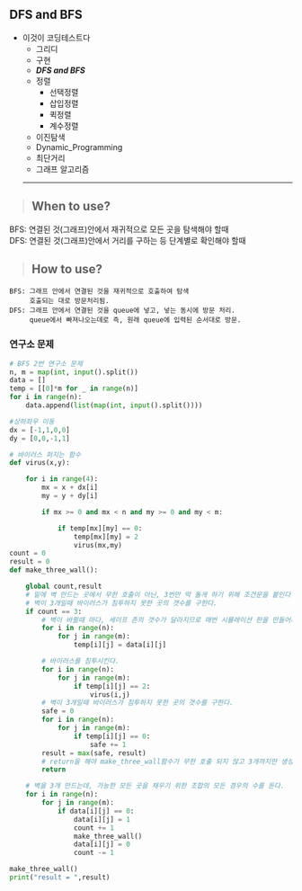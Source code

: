 ## DFS and BFS
   
* 이것이 코딩테스트다
  * 그리디
  * 구현
  * ***DFS and BFS***
  * 정렬
    * 선택정렬
    * 삽입정렬
    * 퀵정렬
    * 계수정렬
  * 이진탐색
  * Dynamic_Programming
  * 최단거리
  * 그래프 알고리즘
  ***   
  
>	## When to use?
   BFS: 연결된 것(그래프)안에서 재귀적으로 모든 곳을 탐색해야 할때   
   DFS: 연결된 것(그래프)안에서 거리를 구하는 등 단계별로 확인해야 할때

>	## How to use?
    
>   
    BFS: 그래프 안에서 연결된 것을 재귀적으로 호출하여 탐색
         호출되는 대로 방문처리됨.
    DFS: 그래프 안에서 연결된 것을 queue에 넣고, 넣는 동시에 방문 처리. 
         queue에서 빠져나오는데로 즉, 원래 queue에 입력된 순서대로 방문.
    
### 연구소 문제
```python
# BFS 2번 연구소 문제
n, m = map(int, input().split())
data = []
temp = [[0]*m for _ in range(n)]
for i in range(n):
    data.append(list(map(int, input().split())))

#상하좌우 이동
dx = [-1,1,0,0]
dy = [0,0,-1,1]

# 바이러스 퍼지는 함수
def virus(x,y):

    for i in range(4):
        mx = x + dx[i]
        my = y + dy[i]

        if mx >= 0 and mx < n and my >= 0 and my < m:

            if temp[mx][my] == 0:
                temp[mx][my] = 2
                virus(mx,my)
count = 0
result = 0
def make_three_wall():

    global count,result
    # 밑에 벽 만드는 곳에서 무한 호출이 아닌, 3번만 딱 돌게 하기 위해 조건문을 붙인다
    # 벽이 3개일때 바이러스가 침투하지 못한 곳의 갯수를 구한다.
    if count == 3:
        # 벽이 바뀔때 마다, 세이프 존의 갯수가 달라지므로 매번 시뮬레이션 판을 만들어서 세이프존의 갯수를 센다.
        for i in range(n):
            for j in range(m):
                temp[i][j] = data[i][j]

        # 바이러스를 침투시킨다.
        for i in range(n):
            for j in range(m):
                if temp[i][j] == 2:
                    virus(i,j)
        # 벽이 3개일때 바이러스가 침투하지 못한 곳의 갯수를 구한다.
        safe = 0
        for i in range(n):
            for j in range(m):
                if temp[i][j] == 0:
                    safe += 1
        result = max(safe, result)
        # return을 해야 make_three_wall함수가 무한 호출 되지 않고 3개까지만 생성되고 다시 벽 1개를 없애고 새로운 1개를 만들 수 있다.
        return

    # 벽을 3개 만드는데, 가능한 모든 곳을 채우기 위한 조합의 모든 경우의 수를 돈다.
    for i in range(n):
        for j in range(m):
            if data[i][j] == 0:
                data[i][j] = 1
                count += 1
                make_three_wall()
                data[i][j] = 0
                count -= 1

make_three_wall()
print("result = ",result)

```